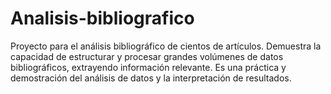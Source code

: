 # Analisis-bibliografico
Proyecto para el análisis bibliográfico de cientos de artículos. Demuestra la capacidad de estructurar y procesar grandes volúmenes de datos bibliográficos, extrayendo información relevante. Es una práctica y demostración del análisis de datos y la interpretación de resultados.




